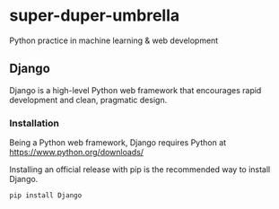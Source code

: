 # super-duper-umbrella

Python practice in machine learning & web development 

## Django

Django is a high-level Python web framework that encourages rapid development and clean, pragmatic design.

### Installation

Being a Python web framework, Django requires Python at https://www.python.org/downloads/ 

Installing an official release with pip is the recommended way to install Django.

```bash
pip install Django
```

